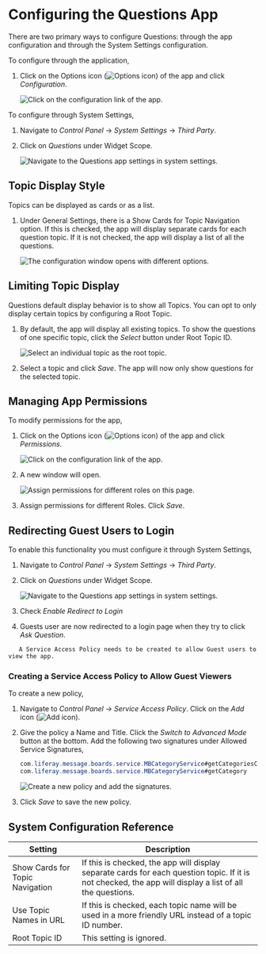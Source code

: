 # Configuring the Questions App

There are two primary ways to configure Questions: through the app configuration and through the System Settings configuration.

To configure through the application,

1. Click on the Options icon (![Options icon](../../../images/icon-options.png)) of the app and click *Configuration*.

    ![Click on the configuration link of the app.](./configuring-the-questions-app/images/01.png)

To configure through System Settings,

1. Navigate to *Control Panel* &rarr; *System Settings* &rarr; *Third Party*.
1. Click on *Questions* under Widget Scope.

    ![Navigate to the Questions app settings in system settings.](./configuring-the-questions-app/images/05.png)

## Topic Display Style

Topics can be displayed as cards or as a list.

1. Under General Settings, there is a Show Cards for Topic Navigation option. If this is checked, the app will display separate cards for each question topic. If it is not checked, the app will display a list of all the questions.

    ![The configuration window opens with different options.](./configuring-the-questions-app/images/02.png)

## Limiting Topic Display

Questions default display behavior is to show all Topics. You can opt to only display certain topics by configuring a Root Topic.

1. By default, the app will display all existing topics. To show the questions of one specific topic, click the *Select* button under Root Topic ID.

    ![Select an individual topic as the root topic.](./configuring-the-questions-app/images/03.png)

1. Select a topic and click *Save*. The app will now only show questions for the selected topic.

## Managing App Permissions

To modify permissions for the app,

1. Click on the Options icon (![Options icon](../../../images/icon-options.png)) of the app and click *Permissions*.

    ![Click on the configuration link of the app.](./configuring-the-questions-app/images/01.png)

1. A new window will open.

    ![Assign permissions for different roles on this page.](./configuring-the-questions-app/images/04.png)

1. Assign permissions for different Roles. Click *Save*.

## Redirecting Guest Users to Login

To enable this functionality you must configure it through System Settings,

1. Navigate to *Control Panel* &rarr; *System Settings* &rarr; *Third Party*.
1. Click on *Questions* under Widget Scope.

    ![Navigate to the Questions app settings in system settings.](./configuring-the-questions-app/images/05.png)

1. Check *Enable Redirect to Login*
1. Guests user are now redirected to a login page when they try to click *Ask Question*.

```Note::
   A Service Access Policy needs to be created to allow Guest users to view the app.
```

### Creating a Service Access Policy to Allow Guest Viewers

To create a new policy,

1. Navigate to *Control Panel* &rarr; *Service Access Policy*. Click on the *Add* icon (![Add icon](../../../images/icon-add.png)).

1. Give the policy a Name and Title. Click the *Switch to Advanced Mode* button at the bottom. Add the following two signatures under Allowed Service Signatures,

    ```java
    com.liferay.message.boards.service.MBCategoryService#getCategoriesCount
    com.liferay.message.boards.service.MBCategoryService#getCategory
    ```

    ![Create a new policy and add the signatures.](./configuring-the-questions-app/images/06.png)

1. Click *Save* to save the new policy.

## System Configuration Reference 

| Setting | Description |
| --- | --- |
| Show Cards for Topic Navigation | If this is checked, the app will display separate cards for each question topic. If it is not checked, the app will display a list of all the questions. |
| Use Topic Names in URL | If this is checked, each topic name will be used in a more friendly URL instead of a topic ID number. |
| Root Topic ID | This setting is ignored. |
